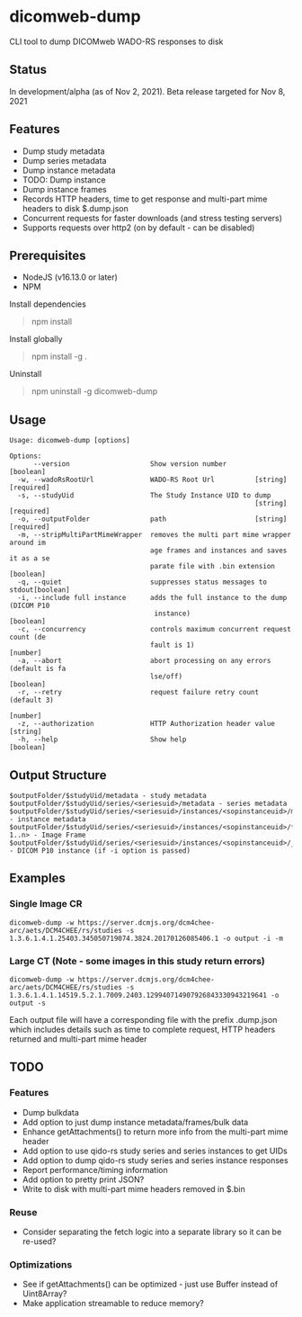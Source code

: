# dicomweb-dump
CLI tool to dump DICOMweb WADO-RS responses to disk

## Status

In development/alpha (as of Nov 2, 2021).  Beta release targeted for Nov 8, 2021

## Features
* Dump study metadata
* Dump series metadata
* Dump instance metadata
* TODO: Dump instance
* Dump instance frames
* Records HTTP headers, time to get response and multi-part mime headers to disk $.dump.json
* Concurrent requests for faster downloads (and stress testing servers)
* Supports requests over http2 (on by default - can be disabled)

## Prerequisites

* NodeJS (v16.13.0 or later)
* NPM

Install dependencies

> npm install

Install globally

> npm install -g .

Uninstall

> npm uninstall -g dicomweb-dump

## Usage

```
Usage: dicomweb-dump [options]

Options:
      --version                    Show version number                 [boolean]
  -w, --wadoRsRootUrl              WADO-RS Root Url          [string] [required]
  -s, --studyUid                   The Study Instance UID to dump
                                                             [string] [required]
  -o, --outputFolder               path                      [string] [required]
  -m, --stripMultiPartMimeWrapper  removes the multi part mime wrapper around im
                                   age frames and instances and saves it as a se
                                   parate file with .bin extension     [boolean]
  -q, --quiet                      suppresses status messages to stdout[boolean]
  -i, --include full instance      adds the full instance to the dump (DICOM P10
                                    instance)                          [boolean]
  -c, --concurrency                controls maximum concurrent request count (de
                                   fault is 1)                          [number]
  -a, --abort                      abort processing on any errors (default is fa
                                   lse/off)                            [boolean]
  -r, --retry                      request failure retry count (default 3)
                                                                        [number]
  -z, --authorization              HTTP Authorization header value      [string]
  -h, --help                       Show help                           [boolean]
```

## Output Structure

```
$outputFolder/$studyUid/metadata - study metadata
$outputFolder/$studyUid/series/<seriesuid>/metadata - series metadata
$outputFolder/$studyUid/series/<seriesuid>/instances/<sopinstanceuid>/metadata - instance metadata
$outputFolder/$studyUid/series/<seriesuid>/instances/<sopinstanceuid>/frames/<frames 1..n> - Image Frame
$outputFolder/$studyUid/series/<seriesuid>/instances/<sopinstanceuid>/_/<sopinstanceuid> - DICOM P10 instance (if -i option is passed)
```
## Examples

### Single Image CR
```
dicomweb-dump -w https://server.dcmjs.org/dcm4chee-arc/aets/DCM4CHEE/rs/studies -s 1.3.6.1.4.1.25403.345050719074.3824.20170126085406.1 -o output -i -m
```

### Large CT (Note - some images in this study return errors)
```
dicomweb-dump -w https://server.dcmjs.org/dcm4chee-arc/aets/DCM4CHEE/rs/studies -s 1.3.6.1.4.1.14519.5.2.1.7009.2403.129940714907926843330943219641 -o output -s
```

Each output file will have a corresponding file with the prefix .dump.json which includes details such as
time to complete request, HTTP headers returned and multi-part mime header

## TODO
  
### Features

* Dump bulkdata
* Add option to just dump instance metadata/frames/bulk data
* Enhance getAttachments() to return more info from the multi-part mime header
* Add option to use qido-rs study series and series instances to get UIDs
* Add option to dump qido-rs study series and series instance responses
* Report performance/timing information
* Add option to pretty print JSON?
* Write to disk with multi-part mime headers removed in $.bin

### Reuse
* Consider separating the fetch logic into a separate library so it can be re-used?

### Optimizations
* See if getAttachments() can be optimized - just use Buffer instead of Uint8Array?  
* Make application streamable to reduce memory?
